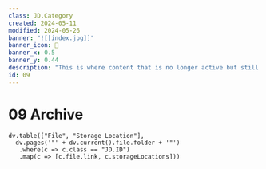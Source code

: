 ```yaml
---
class: JD.Category
created: 2024-05-11
modified: 2024-05-26
banner: "![[index.jpg]]"
banner_icon: 📇
banner_x: 0.5
banner_y: 0.44
description: "This is where content that is no longer active but still needed is stored. "
id: 09
---
```


# 09 Archive

```dataviewjs
dv.table(["File", "Storage Location"],
  dv.pages('"' + dv.current().file.folder + '"')
   .where(c => c.class == "JD.ID")
   .map(c => [c.file.link, c.storageLocations]))
```
